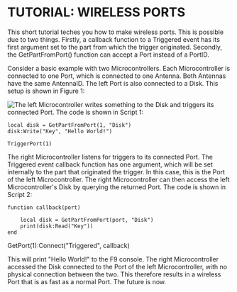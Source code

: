 # TUTORIAL: WIRELESS PORTS

This short tutorial teches you how to make wireless ports. This is possible due to two things. Firstly, a callback function to a Triggered event has its first argument set to the part from which the trigger originated. Secondly, the GetPartFromPort() function can accept a Port instead of a PortID.

Consider a basic example with two Microcontrollers. Each Microcontroller is connected to one Port, which is connected to one Antenna. Both Antennas have the same AntennaID. The left Port is also connected to a Disk. This setup is shown in Figure 1:

![The left Microcontroller writes something to the Disk and triggers its connected Port. The code is shown in Script 1:](https://i.imgur.com/EwzV1z3.png)

```
local disk = GetPartFromPort(1, "Disk")
disk:Write("Key", "Hello World!")

TriggerPort(1)
```

The right Microcontroller listens for triggers to its connected Port. The Triggered event callback function has one argument, which will be set internally to the part that originated the trigger. In this case, this is the Port of the left Microcontroller. The right Microcontroller can then access the left Microcontroller's Disk by querying the returned Port. The code is shown in Script 2:

```
function callback(port)
    
    local disk = GetPartFromPort(port, "Disk")
    print(disk:Read("Key"))
end
```

GetPort(1):Connect("Triggered", callback)

This will print "Hello World!" to the F9 console. The right Microcontroller accessed the Disk connected to the Port of the left Microcontroller, with no physical connection between the two. This therefore results in a wireless Port that is as fast as a normal Port. The future is now.